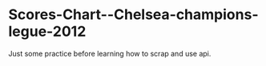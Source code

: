 # Scores-Chart--Chelsea-champions-legue-2012
Just some practice before learning how to scrap and use api.
